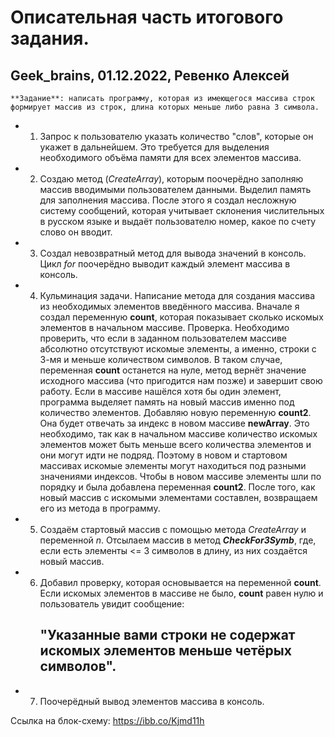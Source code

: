 # Описательная часть итогового задания. 
## Geek_brains, 01.12.2022, Ревенко Алексей

    **Задание**: написать программу, которая из имеющегося массива строк формирует массив из строк, длина которых меньше либо равна 3 символа.

* 1. Запрос к пользователю указать количество "слов", которые он укажет в дальнейшем. Это требуется для выделения необходимого объёма памяти для всех элементов массива.
* 2. Создаю метод (*CreateArray*), которым поочерёдно заполняю массив вводимыми пользователем данными.
Выделил память для заполнения массива.
После этого я создал несложную систему сообщений, которая учитывает склонения числительных в русском языке и выдаёт пользователю номер, какое по счету слово он вводит.
* 3. Создал невозвратный метод для вывода значений в консоль. Цикл *for* поочерёдно выводит каждый элемент массива в консоль.
* 4. Кульминация задачи. Написание метода для создания массива из необходимых элементов введённого массива.
Вначале я создал переменную __count__, которая показывает сколько искомых элементов в начальном массиве.
Проверка. Необходимо проверить, что если в заданном пользователем массиве абсолютно отсутствуют искомые элементы, а именно, строки с 3-мя и меньше количеством символов. В таком случае, переменная __count__ останется на нуле, метод вернёт значение исходного массива (что пригодится нам позже) и завершит свою работу.
Если в массиве нашёлся хотя бы один элемент, программа выделяет память на новый массив именно под количество элементов.
Добавляю новую переменную __count2__. Она будет отвечать за индекс в новом массиве __newArray__. Это необходимо, так как в начальном массиве количество искомых элементов может быть меньше всего количества элементов и они могут идти не подряд. Поэтому в новом и стартовом массивах искомые элементы могут находиться под разными значениями индексов. Чтобы в новом массиве элементы шли по порядку и была добавлена переменная __count2__.
После того, как новый массив с искомыми элементами составлен, возвращаем его из метода в программу.
* 5. Создаём стартовый массив с помощью метода *CreateArray* и переменной *n*.
Отсылаем массив в метод __*CheckFor3Symb*__, где, если есть элементы <= 3 символов в длину, из них создаётся новый массив.
* 6. Добавил проверку, которая основывается на переменной __count__. Если искомых элементов в массиве не было, __count__ равен нулю и пользователь увидит сообщение:
        ## "Указанные вами строки не содержат искомых элементов меньше четёрых символов".
* 7. Поочерёдный вывод элементов массива в консоль.

Ссылка на блок-схему: https://ibb.co/Kjmd11h
